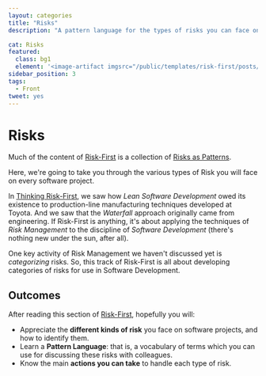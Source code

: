 ```yaml
---
layout: categories
title: "Risks"
description: "A pattern language for the types of risks you can face on a software project"

cat: Risks
featured: 
  class: bg1
  element: '<image-artifact imgsrc="/public/templates/risk-first/posts/dictionary.svg">Track 3: Risks</image-artifact>'
sidebar_position: 3
tags:
  - Front
tweet: yes
---
```


# Risks

Much of the content of [Risk-First](https://riskfirst.org) is a collection of [Risks as Patterns](A-Pattern-Language.md).  

Here, we're going to take you through the various types of Risk you will face on every software project.  

In [Thinking Risk-First](../thinking/One-Size-Fits-No-One.md), we saw how _Lean Software Development_ owed its existence to production-line manufacturing techniques developed at Toyota.  And we saw that the _Waterfall_ approach originally came from engineering.  If Risk-First is anything, it's about applying the techniques of _Risk Management_ to the discipline of _Software Development_ (there's nothing new under the sun, after all).  

One key activity of Risk Management we haven't discussed yet is _categorizing_ risks. So, this track of Risk-First is all about developing categories of risks for use in Software Development.

## Outcomes

After reading this section of [Risk-First](https://riskfirst.org), hopefully you will:

 - Appreciate the **different kinds of risk** you face on software projects, and how to identify them.
 - Learn a **Pattern Language**: that is, a vocabulary of terms which you can use for discussing these risks with colleagues.
 - Know the main **actions you can take** to handle each type of risk.
 
